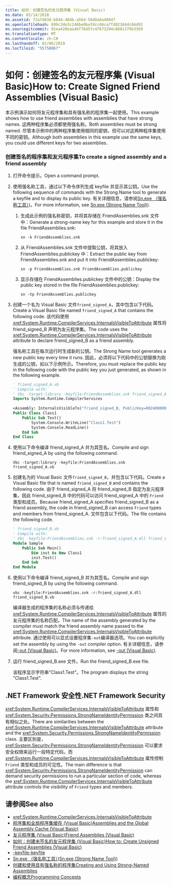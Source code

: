 ```yaml
---
title: 如何：创建签名的友元程序集 (Visual Basic)
ms.date: 03/14/2018
ms.assetid: f2afd83d-b044-484b-a56d-56d0a8a40647
ms.openlocfilehash: 699c3de3c246be0bafdcc66ca7fd82384dc66d92
ms.sourcegitcommit: 01ea420eaa4bf76d5fc47673294c8881379b3369
ms.translationtype: MT
ms.contentlocale: zh-CN
ms.lasthandoff: 02/06/2019
ms.locfileid: "55758867"
---
```

# <a name="how-to-create-signed-friend-assemblies-visual-basic"></a><span data-ttu-id="314c6-102">如何：创建签名的友元程序集 (Visual Basic)</span><span class="sxs-lookup"><span data-stu-id="314c6-102">How to: Create Signed Friend Assemblies (Visual Basic)</span></span>
<span data-ttu-id="314c6-103">本示例演示如何将友元程序集和具有强名称的程序集一起使用。</span><span class="sxs-lookup"><span data-stu-id="314c6-103">This example shows how to use friend assemblies with assemblies that have strong names.</span></span> <span data-ttu-id="314c6-104">这两种程序集必须都使用强名称。</span><span class="sxs-lookup"><span data-stu-id="314c6-104">Both assemblies must be strong named.</span></span> <span data-ttu-id="314c6-105">尽管本示例中的两种程序集使用相同的密钥，但可以对这两种程序集使用不同的密钥。</span><span class="sxs-lookup"><span data-stu-id="314c6-105">Although both assemblies in this example use the same keys, you could use different keys for two assemblies.</span></span>  
  
### <a name="to-create-a-signed-assembly-and-a-friend-assembly"></a><span data-ttu-id="314c6-106">创建签名的程序集和友元程序集</span><span class="sxs-lookup"><span data-stu-id="314c6-106">To create a signed assembly and a friend assembly</span></span>  
  
1.  <span data-ttu-id="314c6-107">打开命令提示。</span><span class="sxs-lookup"><span data-stu-id="314c6-107">Open a command prompt.</span></span>  
  
2.  <span data-ttu-id="314c6-108">使用强名称工具，通过以下命令序列生成 keyfile 并显示其公钥。</span><span class="sxs-lookup"><span data-stu-id="314c6-108">Use the following sequence of commands with the Strong Name tool to generate a keyfile and to display its public key.</span></span> <span data-ttu-id="314c6-109">有关详细信息，请参阅[Sn.exe （强名称工具）](../../../../framework/tools/sn-exe-strong-name-tool.md))。</span><span class="sxs-lookup"><span data-stu-id="314c6-109">For more information, see [Sn.exe (Strong Name Tool)](../../../../framework/tools/sn-exe-strong-name-tool.md)).</span></span>  
  
    1.  <span data-ttu-id="314c6-110">生成此示例的强名称密钥，并将其存储在 FriendAssemblies.snk 文件中：</span><span class="sxs-lookup"><span data-stu-id="314c6-110">Generate a strong-name key for this example and store it in the file FriendAssemblies.snk:</span></span>  
  
         `sn -k FriendAssemblies.snk`  
  
    2.  <span data-ttu-id="314c6-111">从 FriendAssemblies.snk 文件中提取公钥，将其放入 FriendAssemblies.publickey 中：</span><span class="sxs-lookup"><span data-stu-id="314c6-111">Extract the public key from FriendAssemblies.snk and put it into FriendAssemblies.publickey:</span></span>  
  
         `sn -p FriendAssemblies.snk FriendAssemblies.publickey`  
  
    3.  <span data-ttu-id="314c6-112">显示存储在 FriendAssemblies.publickey 文件中的公钥：</span><span class="sxs-lookup"><span data-stu-id="314c6-112">Display the public key stored in the file FriendAssemblies.publickey:</span></span>  
  
         `sn -tp FriendAssemblies.publickey`  
  
3.  <span data-ttu-id="314c6-113">创建一个名为 Visual Basic 文件`friend_signed_A`，其中包含以下代码。</span><span class="sxs-lookup"><span data-stu-id="314c6-113">Create a Visual Basic file named `friend_signed_A` that contains the following code.</span></span> <span data-ttu-id="314c6-114">该代码使用 <xref:System.Runtime.CompilerServices.InternalsVisibleToAttribute> 属性将 friend_signed_B 声明为友元程序集。</span><span class="sxs-lookup"><span data-stu-id="314c6-114">The code uses the <xref:System.Runtime.CompilerServices.InternalsVisibleToAttribute> attribute to declare friend_signed_B as a friend assembly.</span></span>  
  
     <span data-ttu-id="314c6-115">强名称工具在每次运行时生成新的公钥。</span><span class="sxs-lookup"><span data-stu-id="314c6-115">The Strong Name tool generates a new public key every time it runs.</span></span> <span data-ttu-id="314c6-116">因此，必须将以下代码中的公钥替换为刚生成的公钥，如以下示例所示。</span><span class="sxs-lookup"><span data-stu-id="314c6-116">Therefore, you must replace the public key in the following code with the public key you just generated, as shown in the following example.</span></span>  
  
    ```vb  
    ' friend_signed_A.vb  
    ' Compile with:   
    ' Vbc -target:library -keyfile:FriendAssemblies.snk friend_signed_A.vb  
    Imports System.Runtime.CompilerServices  
  
    <Assembly: InternalsVisibleTo("friend_signed_B, PublicKey=0024000004800000940000000602000000240000525341310004000001000100e3aedce99b7e10823920206f8e46cd5558b4ec7345bd1a5b201ffe71660625dcb8f9a08687d881c8f65a0dcf042f81475d2e88f3e3e273c8311ee40f952db306c02fbfc5d8bc6ee1e924e6ec8fe8c01932e0648a0d3e5695134af3bb7fab370d3012d083fa6b83179dd3d031053f72fc1f7da8459140b0af5afc4d2804deccb6")>   
    Public Class Class1  
        Public Sub Test()  
            System.Console.WriteLine("Class1.Test")  
            System.Console.ReadLine()  
        End Sub  
    End Class  
    ```  
  
4.  <span data-ttu-id="314c6-117">使用以下命令编译 friend_signed_A 并为其签名。</span><span class="sxs-lookup"><span data-stu-id="314c6-117">Compile and sign friend_signed_A by using the following command.</span></span>  
  
    ```console  
    Vbc -target:library -keyfile:FriendAssemblies.snk friend_signed_A.vb  
    ```  
  
5.  <span data-ttu-id="314c6-118">创建名为的 Visual Basic 文件`friend_signed_B`，并包含以下代码。</span><span class="sxs-lookup"><span data-stu-id="314c6-118">Create a Visual Basic file that is named `friend_signed_B` and contains the following code.</span></span> <span data-ttu-id="314c6-119">由于 friend_signed_A 将 friend_signed_B 指定为友元程序集，因此 friend_signed_B 中的代码可以访问 friend_signed_A 中的 `Friend` 类型和成员。</span><span class="sxs-lookup"><span data-stu-id="314c6-119">Because friend_signed_A specifies friend_signed_B as a friend assembly, the code in friend_signed_B can access `Friend` types and members from friend_signed_A.</span></span> <span data-ttu-id="314c6-120">文件包含以下代码。</span><span class="sxs-lookup"><span data-stu-id="314c6-120">The file contains the following code.</span></span>  
  
    ```vb  
    ' friend_signed_B.vb  
    ' Compile with:   
    ' Vbc -keyfile:FriendAssemblies.snk -r:friend_signed_A.dll friend_signed_B.vb  
    Module Sample  
        Public Sub Main()  
            Dim inst As New Class1  
            inst.Test()  
        End Sub  
    End Module  
    ```  
  
6.  <span data-ttu-id="314c6-121">使用以下命令编译 friend_signed_B 并为其签名。</span><span class="sxs-lookup"><span data-stu-id="314c6-121">Compile and sign friend_signed_B by using the following command.</span></span>  
  
    ```console  
    vbc -keyfile:FriendAssemblies.snk -r:friend_signed_A.dll friend_signed_B.vb  
    ```  
  
     <span data-ttu-id="314c6-122">编译器生成的程序集的名称必须与传递给 <xref:System.Runtime.CompilerServices.InternalsVisibleToAttribute> 属性的友元程序集的名称匹配。</span><span class="sxs-lookup"><span data-stu-id="314c6-122">The name of the assembly generated by the compiler must match the friend assembly name passed to the <xref:System.Runtime.CompilerServices.InternalsVisibleToAttribute> attribute.</span></span> <span data-ttu-id="314c6-123">通过使用可以显式设置程序集`-out`编译器选项。</span><span class="sxs-lookup"><span data-stu-id="314c6-123">You can explicitly set the assembly by using the `-out` compiler option.</span></span> <span data-ttu-id="314c6-124">有关详细信息，请参阅[-out (Visual Basic)](../../../../visual-basic/reference/command-line-compiler/out.md)。</span><span class="sxs-lookup"><span data-stu-id="314c6-124">For more information, see [-out (Visual Basic)](../../../../visual-basic/reference/command-line-compiler/out.md).</span></span>  
  
7.  <span data-ttu-id="314c6-125">运行 friend_signed_B.exe 文件。</span><span class="sxs-lookup"><span data-stu-id="314c6-125">Run the friend_signed_B.exe file.</span></span>  
  
     <span data-ttu-id="314c6-126">该程序显示字符串"Class1.Test"。</span><span class="sxs-lookup"><span data-stu-id="314c6-126">The program displays the string "Class1.Test".</span></span>  
  
## <a name="net-framework-security"></a><span data-ttu-id="314c6-127">.NET Framework 安全性</span><span class="sxs-lookup"><span data-stu-id="314c6-127">.NET Framework Security</span></span>  
 <span data-ttu-id="314c6-128"><xref:System.Runtime.CompilerServices.InternalsVisibleToAttribute> 属性和 <xref:System.Security.Permissions.StrongNameIdentityPermission> 类之间具有相似之处。</span><span class="sxs-lookup"><span data-stu-id="314c6-128">There are similarities between the <xref:System.Runtime.CompilerServices.InternalsVisibleToAttribute> attribute and the <xref:System.Security.Permissions.StrongNameIdentityPermission> class.</span></span> <span data-ttu-id="314c6-129">主要区别是，<xref:System.Security.Permissions.StrongNameIdentityPermission> 可以要求安全权限来运行一段特定代码，而 <xref:System.Runtime.CompilerServices.InternalsVisibleToAttribute> 属性控制 `Friend` 类型和成员的可见性。</span><span class="sxs-lookup"><span data-stu-id="314c6-129">The main difference is that <xref:System.Security.Permissions.StrongNameIdentityPermission> can demand security permissions to run a particular section of code, whereas the <xref:System.Runtime.CompilerServices.InternalsVisibleToAttribute> attribute controls the visibility of `Friend` types and members.</span></span>  
  
## <a name="see-also"></a><span data-ttu-id="314c6-130">请参阅</span><span class="sxs-lookup"><span data-stu-id="314c6-130">See also</span></span>
- <xref:System.Runtime.CompilerServices.InternalsVisibleToAttribute>
- [<span data-ttu-id="314c6-131">程序集和全局程序集缓存 (Visual Basic)</span><span class="sxs-lookup"><span data-stu-id="314c6-131">Assemblies and the Global Assembly Cache (Visual Basic)</span></span>](../../../../visual-basic/programming-guide/concepts/assemblies-gac/index.md)
- [<span data-ttu-id="314c6-132">友元程序集 (Visual Basic)</span><span class="sxs-lookup"><span data-stu-id="314c6-132">Friend Assemblies (Visual Basic)</span></span>](../../../../visual-basic/programming-guide/concepts/assemblies-gac/friend-assemblies.md)
- [<span data-ttu-id="314c6-133">如何：创建未签名的友元程序集 (Visual Basic)</span><span class="sxs-lookup"><span data-stu-id="314c6-133">How to: Create Unsigned Friend Assemblies (Visual Basic)</span></span>](../../../../visual-basic/programming-guide/concepts/assemblies-gac/how-to-create-unsigned-friend-assemblies.md)
- [<span data-ttu-id="314c6-134">-keyfile</span><span class="sxs-lookup"><span data-stu-id="314c6-134">-keyfile</span></span>](../../../../visual-basic/reference/command-line-compiler/keyfile.md)
- <span data-ttu-id="314c6-135">[Sn.exe （强名称工具）](../../../../framework/tools/sn-exe-strong-name-tool.md))</span><span class="sxs-lookup"><span data-stu-id="314c6-135">[Sn.exe (Strong Name Tool)](../../../../framework/tools/sn-exe-strong-name-tool.md))</span></span>
- [<span data-ttu-id="314c6-136">创建和使用具有强名称的程序集</span><span class="sxs-lookup"><span data-stu-id="314c6-136">Creating and Using Strong-Named Assemblies</span></span>](../../../../framework/app-domains/create-and-use-strong-named-assemblies.md)
- [<span data-ttu-id="314c6-137">编程概念</span><span class="sxs-lookup"><span data-stu-id="314c6-137">Programming Concepts</span></span>](../../../../visual-basic/programming-guide/concepts/index.md)

